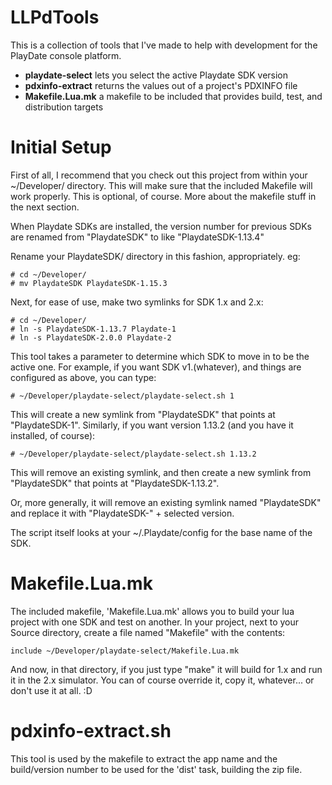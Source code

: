 # LLPdTools

This is a collection of tools that I've made to help with development
for the PlayDate console platform.

- **playdate-select** lets you select the active Playdate SDK version
- **pdxinfo-extract** returns the values out of a project's PDXINFO file
- **Makefile.Lua.mk** a makefile to be included that provides build, test, and distribution targets


# Initial Setup

First of all, I recommend that you check out this project from within
your ~/Developer/ directory.  This will make sure that the included
Makefile will work properly.  This is optional, of course.  More about
the makefile stuff in the next section.

When Playdate SDKs are installed, the version number for previous
SDKs are renamed from "PlaydateSDK" to like "PlaydateSDK-1.13.4"

Rename your PlaydateSDK/ directory in this fashion, appropriately. eg:

    # cd ~/Developer/
    # mv PlaydateSDK PlaydateSDK-1.15.3

Next, for ease of use, make two symlinks for SDK 1.x and 2.x:

    # cd ~/Developer/
    # ln -s PlaydateSDK-1.13.7 Playdate-1
    # ln -s PlaydateSDK-2.0.0 Playdate-2

This tool takes a parameter to determine which SDK to move in 
to be the active one.  For example, if you want SDK v1.(whatever), 
and things are configured as above, you can type:

    # ~/Developer/playdate-select/playdate-select.sh 1

This will create a new symlink from "PlaydateSDK" that points 
at "PlaydateSDK-1". Similarly, if you want version 1.13.2 (and you
have it installed, of course):

    # ~/Developer/playdate-select/playdate-select.sh 1.13.2

This will remove an existing symlink, and then create a new symlink 
from "PlaydateSDK" that points at "PlaydateSDK-1.13.2".

Or, more generally, it will remove an existing symlink named 
"PlaydateSDK" and replace it with "PlaydateSDK-" + selected version.

The script itself looks at your ~/.Playdate/config for the base name
of the SDK.


# Makefile.Lua.mk

The included makefile, 'Makefile.Lua.mk' allows you to build your lua 
project with one SDK and test on another.  In your project, next 
to your Source directory, create a file named "Makefile" with the contents:

    include ~/Developer/playdate-select/Makefile.Lua.mk

And now, in that directory, if you just type "make" it will build for 1.x 
and run it in the 2.x simulator.  You can of course override it, copy it,
whatever... or don't use it at all. :D


# pdxinfo-extract.sh

This tool is used by the makefile to extract the app name and the build/version number to be used for the 'dist' task, building the zip file.